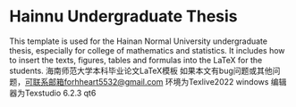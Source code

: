 # Hainnu Undergraduate Thesis
This template is used for the Hainan Normal University undergraduate thesis, especially for college of mathematics and statistics. It includes how to insert the texts, figures, tables and formulas into the LaTeX for the students.
海南师范大学本科毕业论文LaTeX模板
如果本文有bug问题或其他问题，可联系邮箱forhheart5532@gmail.com
环境为Texlive2022 windows
编辑器为Texstudio 6.2.3 qt6
